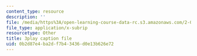 ```yaml
---
content_type: resource
description: ''
file: /media/https%3A/open-learning-course-data-rc.s3.amazonaws.com/2-003sc-engineering-dynamics-fall-2011/0b2d87e4ba2df7b43436d0e13b626e72_iMz0LiqjFmE.srt
file_type: application/x-subrip
resourcetype: Other
title: 3play caption file
uid: 0b2d87e4-ba2d-f7b4-3436-d0e13b626e72
---
```


